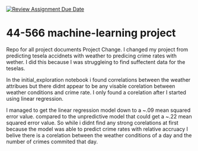 [![Review Assignment Due Date](https://classroom.github.com/assets/deadline-readme-button-24ddc0f5d75046c5622901739e7c5dd533143b0c8e959d652212380cedb1ea36.svg)](https://classroom.github.com/a/7lKBcjfN)
# 44-566 machine-learning project
Repo for all project documents
Project Change.
I changed my project from predicting tesela accidnets with weather to predicing crime rates with wether. I did this because I was struggleing to find suffectent data for the teselas. 

In the initial_exploration notebook i found correlations between the weather attribues but there didnt appear to be any visable corelation between weather conditions and crime rate. I only found a corelation after I started using linear regression. 

I managed to get the linear regression model down to a ~.09 mean squared error value. compared to the unpredictive model that could get a ~.22 mean squared error value. So while i didnt find any strong corelations at first because the model was able to predict crime rates with relative accruacy I belive there is a corelation between the weather conditions of a day and the number of crimes commited that day. 
